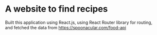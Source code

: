 # A website to find recipes

Built this application using React.js, using React Router library for
routing, and fetched the data from https://spoonacular.com/food-api
